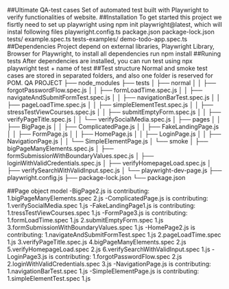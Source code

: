 ##Ultimate QA-test cases 
Set of automated test built with Playwright to verify functionalities of website.
##Installation
To get started this project we fisrtly need to set up playwright using npm init playwright@latest, which will instal following files
playwright.config.ts
package.json
package-lock.json
tests/
  example.spec.ts
tests-examples/
  demo-todo-app.spec.ts
  ##Dependencies 
  Project depend on external libraries, Playwright Library, Browser for Playwright, to install all dependencies run npm install
##Runing tests
After dependencies are installed, you can run test using npx playwright test + name of test
##Test structure
Normal and smoke test cases are stored in separated folders, and also one folder is reserved for POM.
QA PROJECT
├── node_modules
├── tests
│   ├── normal
│   │   ├── forgotPasswordFlow.spec.js
│   │   ├── formLoadTime.spec.js
│   │   ├── navigateAndSubmitFormTest.spec.js
│   │   ├── navigationBarTest.spec.js
│   │   ├── pageLoadTime.spec.js
│   │   ├── simpleElementTest.spec.js
│   │   ├── stressTestViewCourses.spec.js
│   │   ├── submitEmptyForm.spec.js
│   │   ├── verifyPageTitle.spec.js
│   │   └── verifySocialMedia.spec.js
│   ├── pages
│   │   ├── BigPage.js
│   │   ├── ComplicatedPage.js
│   │   ├── FakeLandingPage.js
│   │   ├── FormPage.js
│   │   ├── HomePage.js
│   │   ├── LoginPage.js
│   │   ├── NavigationPage.js
│   │   └── SimpleElementPage.js
│   └── smoke
│       ├── bigPageManyElements.spec.js
│       ├── formSubmissionWithBoundaryValues.spec.js
│       ├── loginWithValidCredentials.spec.js
│       ├── verifyHomepageLoad.spec.js
│       ├── verifySearchWithValidInput.spec.js
│       └── playwright-dev-page.js
├── playwright.config.js
├── package-lock.json
└── package.json
    
##Page object model
-BigPage2.js
is contributing:
1.bigPageManyElements.spec 2.js
-ComplicatedPage.js
is contributing:
1.verifySocialMedia.spec 1.js
-FakeLandingPage1.js
is contributing:
1.tressTestViewCourses.spec 1.js
-FormPage3.js
is contributing:
1.formLoadTime.spec 1.js
2.submitEmptyForm.spec 1.js
3.formSubmissionWithBoundaryValues.spec 1.js
-HomePage2.js
is contributing:
1.navigateAndSubmitFormTest.spec 1.js
2.pageLoadTime.spec 1.js
3.verifyPageTitle.spec.js
4.bigPageManyElements.spec 2.js
5.verifyHomepageLoad.spec 2.js
6.verifySearchWithValidInput.spec 1.js
-LoginPage3.js
is contributing:
1.forgotPasswordFlow.spec 2.js
2.loginWithValidCredentials.spec 3.js
-NavigationPage.js
is contributing:
1.navigationBarTest.spec 1.js
-SimpleElementPage.js
is contributing:
1.simpleElementTest.spec 1.js
